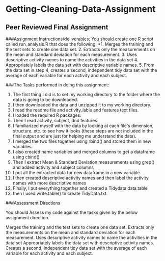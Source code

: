 # Getting-Cleaning-Data-Assignment
## Peer Reviewed Final Assignment 

###Assignment Instructions/deliverables; 
You should create one R script called run_analysis.R that does the following.
*1. Merges the training and the test sets to create one data set.
2. Extracts only the measurements on the mean and standard deviation for each measurement.
3. Uses descriptive activity names to name the activities in the data set
4. Appropriately labels the data set with descriptive variable names.
5. From the data set in step 4, creates a second, independent tidy data set with the average of each variable for each activity and each subject.

###The Tasks performed in doing this assignment:
1. The first thing I did is to set my working directory to the folder where the data is going to be downloaded. 
2. I then downloaded the data and unzipped it to my working directory.
3. I read the readme file and activity_lable and features text files.
4. I loaded the required R packages.
5. Then I read activity, subject, dnd features. 
6. I familiarized myself with the data by looking at each file's dimension, structure..etc. to see how it looks (these steps are not included in the final output and are just for helping me understand the data).
7. I merged the two files together using rbind() and stored them in new variables.
8. I also created name variables and merged columns to get a dataframe using cbind()
9. Then I extract Mean & Standard Deviation measurements using grep() and added activity and subject columns 
10. I put all the extracted data for new dataframe in a new variable.
10. I then created descriptive activity names and then label the activity names with more descriptive names 
10. Finally, I put everything together and created a Tidydata data.table
11. then I used write.table() to create TidyData.txt.

###Assessment Directions

You should Assess my code against the tasks given by the below assignment direction. 

Merges the training and the test sets to create one data set. 
Extracts only the measurements on the mean and standard deviation for each measurement.
Uses descriptive activity names to name the activities in the data set
Appropriately labels the data set with descriptive activity names.
Creates a second, independent tidy data set with the average of each variable for each activity and each subject.
